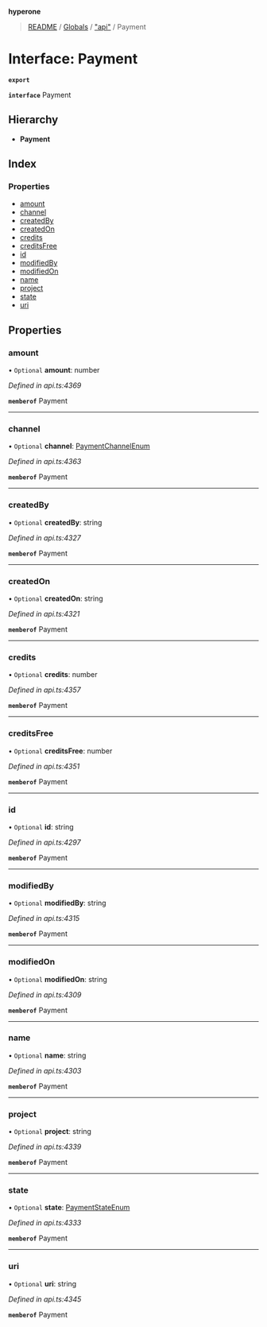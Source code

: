 **hyperone**

> [README](../README.md) / [Globals](../globals.md) / ["api"](../modules/_api_.md) / Payment

# Interface: Payment

**`export`** 

**`interface`** Payment

## Hierarchy

* **Payment**

## Index

### Properties

* [amount](_api_.payment.md#amount)
* [channel](_api_.payment.md#channel)
* [createdBy](_api_.payment.md#createdby)
* [createdOn](_api_.payment.md#createdon)
* [credits](_api_.payment.md#credits)
* [creditsFree](_api_.payment.md#creditsfree)
* [id](_api_.payment.md#id)
* [modifiedBy](_api_.payment.md#modifiedby)
* [modifiedOn](_api_.payment.md#modifiedon)
* [name](_api_.payment.md#name)
* [project](_api_.payment.md#project)
* [state](_api_.payment.md#state)
* [uri](_api_.payment.md#uri)

## Properties

### amount

• `Optional` **amount**: number

*Defined in api.ts:4369*

**`memberof`** Payment

___

### channel

• `Optional` **channel**: [PaymentChannelEnum](../enums/_api_.paymentchannelenum.md)

*Defined in api.ts:4363*

**`memberof`** Payment

___

### createdBy

• `Optional` **createdBy**: string

*Defined in api.ts:4327*

**`memberof`** Payment

___

### createdOn

• `Optional` **createdOn**: string

*Defined in api.ts:4321*

**`memberof`** Payment

___

### credits

• `Optional` **credits**: number

*Defined in api.ts:4357*

**`memberof`** Payment

___

### creditsFree

• `Optional` **creditsFree**: number

*Defined in api.ts:4351*

**`memberof`** Payment

___

### id

• `Optional` **id**: string

*Defined in api.ts:4297*

**`memberof`** Payment

___

### modifiedBy

• `Optional` **modifiedBy**: string

*Defined in api.ts:4315*

**`memberof`** Payment

___

### modifiedOn

• `Optional` **modifiedOn**: string

*Defined in api.ts:4309*

**`memberof`** Payment

___

### name

• `Optional` **name**: string

*Defined in api.ts:4303*

**`memberof`** Payment

___

### project

• `Optional` **project**: string

*Defined in api.ts:4339*

**`memberof`** Payment

___

### state

• `Optional` **state**: [PaymentStateEnum](../enums/_api_.paymentstateenum.md)

*Defined in api.ts:4333*

**`memberof`** Payment

___

### uri

• `Optional` **uri**: string

*Defined in api.ts:4345*

**`memberof`** Payment
